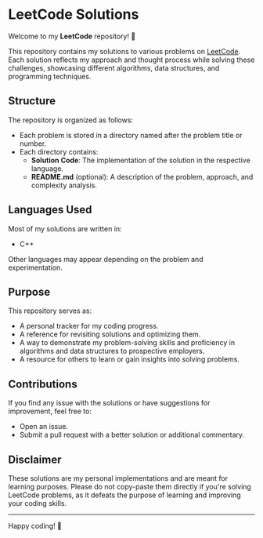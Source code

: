 # LeetCode Solutions

Welcome to my **LeetCode** repository! 🎯

This repository contains my solutions to various problems on [LeetCode](https://leetcode.com/). Each solution reflects my approach and thought process while solving these challenges, showcasing different algorithms, data structures, and programming techniques.

## Structure

The repository is organized as follows:

- Each problem is stored in a directory named after the problem title or number.
- Each directory contains:
  - **Solution Code**: The implementation of the solution in the respective language.
  - **README.md** (optional): A description of the problem, approach, and complexity analysis.

## Languages Used
Most of my solutions are written in:
- C++

Other languages may appear depending on the problem and experimentation.

## Purpose
This repository serves as:
- A personal tracker for my coding progress.
- A reference for revisiting solutions and optimizing them.
- A way to demonstrate my problem-solving skills and proficiency in algorithms and data structures to prospective employers.
- A resource for others to learn or gain insights into solving problems.

## Contributions
If you find any issue with the solutions or have suggestions for improvement, feel free to:
- Open an issue.
- Submit a pull request with a better solution or additional commentary.

## Disclaimer
These solutions are my personal implementations and are meant for learning purposes. Please do not copy-paste them directly if you're solving LeetCode problems, as it defeats the purpose of learning and improving your coding skills.

---

Happy coding! 🚀
